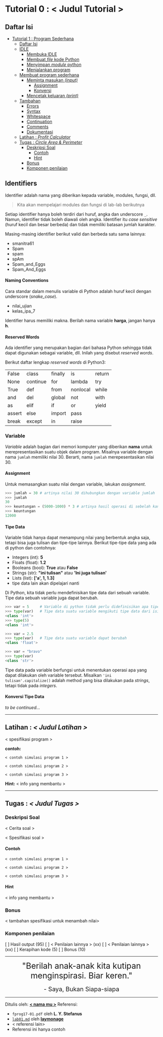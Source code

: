 # Tutorial 0 : < Judul Tutorial >

## Daftar Isi

- [Tutorial 1 : Program Sederhana](#tutorial-1--program-sederhana)
  - [Daftar Isi](#daftar-isi)
  - [IDLE](#idle)
    - [Membuka IDLE](#membuka-idle)
    - [Membuat *file* kode Python](#membuat-file-kode-python)
    - [Menyimpan *module* python](#menyimpan-module-python)
    - [Menjalankan program](#menjalankan-program)
  - [Membuat program sederhana](#membuat-program-sederhana)
    - [Meminta masukan *(input)*](#meminta-masukan-input)
      - [Assignment](#assignment)
      - [Konversi](#konversi)
    - [Mencetak keluaran *(print)*](#mencetak-keluaran-print)
  - [Tambahan](#tambahan)
    - [Errors](#errors)
    - [Syntax](#syntax)
    - [Whitespace](#whitespace)
    - [Continuation](#continuation)
    - [Comments](#comments)
    - [Dokumentasi](#dokumentasi)
  - [Latihan : *Profit Calculator*](#latihan--profit-calculator)
  - [Tugas : *Circle Area & Perimeter*](#tugas--circle-area--perimeter)
    - [Deskripsi Soal](#deskripsi-soal)
      - [Contoh](#contoh)
      - [Hint](#hint)
    - [Bonus](#bonus)
    - [Komponen penilaian](#komponen-penilaian)


## Identifiers

Identifier adalah nama yang diberikan kepada variable, modules, fungsi, dll.
> Kita akan mempelajari modules dan fungsi di lab-lab berikutnya

Setiap identifier hanya boleh terdiri dari huruf, angka dan underscore `_`. Namun, identifier tidak boleh diawali oleh angka.
Identifier itu *case sensitive* (huruf kecil dan besar berbeda) dan tidak memiliki batasan jumlah karakter.

Masing-masing identifier berikut valid dan berbeda satu sama lainnya:
- smanitra61
- Spam
- spam
- spAm
- Spam_and_Eggs
- Spam_And_Eggs

#### Naming Conventions

Cara standar dalam menulis variable di Python adalah huruf kecil dengan underscore (*snake_case*).
- nilai_ujian
- kelas_ipa_7

Identifier harus memiliki makna. Berilah nama variable **harga**, jangan hanya **h**.

#### Reserved Words

Ada identifier yang merupakan bagian dari bahasa Python sehingga tidak dapat digunakan sebagai variable, dll. Inilah yang disebut *reserved words*.

Berikut daftar lengkap *reserved words* di Python3:

|        |          |         |          |        |
| ------ | -------- | ------- | -------- | ------ |
| False  | class    | finally | is       | return |
| None   | continue | for     | lambda   | try    |
| True   | def      | from    | nonlocal | while  |
| and    | del      | global  | not      | with   |
| as     | elif     | if      | or       | yield  |
| assert | else     | import  | pass     |        |
| break  | except   | in      | raise    |        |

### Variable

*Variable* adalah bagian dari memori komputer yang diberikan **nama** untuk merepresentasikan suatu objek dalam program. 
Misalnya variable dengan nama `jumlah` memiliki nilai 30. Berarti, nama `jumlah` merepesentasikan nilai 30.

#### Assignment

Untuk memasangkan suatu nilai dengan variable, lakukan *assignment*.

```py
>>> jumlah = 30 # artinya nilai 30 dihubungkan dengan variable jumlah
>>> jumlah
30
>>> keuntungan = (5000-1000) * 3 # artinya hasil operasi di sebelah kanan dihubungkan dengan variable keuntungan
>>> keuntungan
12000
```

#### Tipe Data

Variable tidak hanya dapat menampung nilai yang berbentuk angka saja, tetapi bisa juga tulisan dan tipe-tipe lainnya.
Berikut tipe-tipe data yang ada di python dan contohnya:

- Integers (int): **5**
- Floats (float): **1.2**
- Booleans (bool): **True** atau **False**
- Strings (str): **"ini tulisan"** atau **'Ini juga tulisan'**
- Lists (list): **['a', 1, 1.3]**
- tipe data lain akan dipelajari nanti

Di Python, kita tidak perlu mendefinisikan tipe data dari sebuah variable. Tipe data sebuah variable juga dapat berubah.

```py
>>> var = 5     # Variable di python tidak perlu didefinisikan apa tipe datanya
>>> type(var)   # Tipe data suatu variable mengikuti tipe data dari isinya
<class 'int'>
>>> type(5)
<class 'int'>

>>> var = 2.5
>>> type(var)   # Tipe data suatu variable dapat berubah
<class 'float'>

>>> var = "bravo"
>>> type(var)
<class 'str'>
```

Tipe data pada variable berfungsi untuk menentukan operasi apa yang dapat dilakukan oleh variable tersebut. Misalkan `'ini tulisan'.capitalize()` adalah method yang bisa dilakukan pada *strings*, tetapi tidak pada *integers*.

#### Konversi Tipe Data

*to be continued...*

<!-- TODO: lanjutkanP -->

---

## Latihan : *< Judul Latihan >*

< spesifikasi program >

**contoh:**
```
< contoh simulasi program 1 >
```
```
< contoh simulasi program 2 >
```
```
< contoh simulasi program 3 >
```
**Hint:** < info yang membantu >

---

## Tugas : *< Judul Tugas >*

### Deskripsi Soal

< Cerita soal >

< Spesifikasi soal >

#### Contoh

```
< contoh simulasi program 1 >
```
```
< contoh simulasi program 2 >
```
```
< contoh simulasi program 3 >
```

#### Hint

< info yang membantu >

### Bonus

< tambahan spesifikasi untuk menambah nilai>

### Komponen penilaian

[ ] Hasil output (95)
[ ] < Penilaian lainnya > (xx)
[ ] < Penilaian lainnya > (xx)
[ ] Kerapihan kode (5)
[ ] Bonus (10)
<!-- Penilaian bebas, ini hanya contoh -->
<!-- Max nilai 110 -->

---

<!-- quote -->
<div style="text-align:center; font-size:20pt">"Berilah anak-anak kita kutipan menginspirasi. Biar keren."</div>
<br>
<div style="text-align:center; font-size:15pt">- Saya, Bukan Siapa-siapa</b></div>

---

Ditulis oleh: [**< nama mu >**](https://link.github/sosmed-lain)
Referensi:
- `fprog17-01.pdf` oleh **L. Y. Stefanus**
- [`lab01.md`](https://github.com/laymonage/TarungLabDDP1/blob/master/lab_instructions/lab01.md) oleh [**laymonage**](https://github.com/laymonage)
- < referensi lain>
- Referensi ini hanya contoh